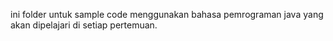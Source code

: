 ini folder untuk sample code menggunakan bahasa pemrograman java yang akan dipelajari di setiap pertemuan.